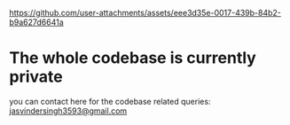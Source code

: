 
https://github.com/user-attachments/assets/eee3d35e-0017-439b-84b2-b9a627d6641a



# The whole codebase is currently private 
you can contact here for the codebase related queries: jasvindersingh3593@gmail.com
